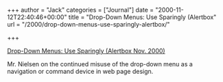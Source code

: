 +++
author = "Jack"
categories = ["Journal"]
date = "2000-11-12T22:40:46+00:00"
title = "Drop-Down Menus: Use Sparingly (Alertbox"
url = "/2000/drop-down-menus-use-sparingly-alertbox/"

+++

[Drop-Down Menus: Use Sparingly (Alertbox Nov. 2000)][1]

Mr. Nielsen on the continued misuse of the drop-down menu as a navigation or command device in web page design.

 [1]: http://www.useit.com/alertbox/20001112.html
